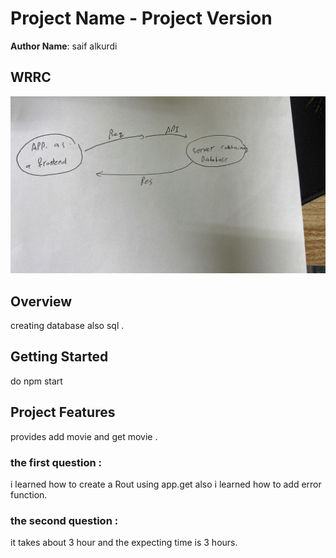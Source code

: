 # Project Name - Project Version

**Author Name**: saif alkurdi

## WRRC
![lap15 img](./lap15.jpg)


## Overview
creating database also sql .
## Getting Started
do npm start

## Project Features
provides add movie and get movie .

### the first question : 
i learned how to create a Rout using app.get also i learned how to add error function.

### the second question :
it takes about 3 hour and the expecting time is 3 hours.
